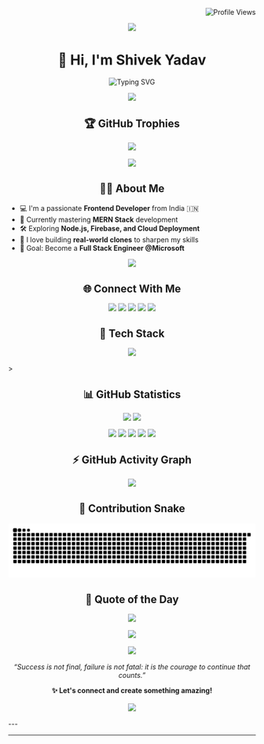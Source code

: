 <!-- Profile Views -->
<p align="right">
  <img src="https://komarev.com/ghpvc/?username=shivek78&label=Profile%20views&color=0e75b6&style=flat" alt="Profile Views" />
</p>

<!-- Fancy GIF Separator -->
<p align="center">
  <img src="https://user-images.githubusercontent.com/73097560/115834477-dbab4500-a447-11eb-908a-139a6edaec5c.gif" />
</p>

<!-- Intro -->
<h1 align="center">👋 Hi, I'm Shivek Yadav</h1>
<p align="center">
  <img src="https://readme-typing-svg.demolab.com?font=Poppins&pause=1000&color=F7DF1E&center=true&vCenter=true&multiline=true&width=435&lines=Frontend+Developer;" alt="Typing SVG" />
</p>

<!-- Fancy GIF Separator -->
<p align="center">
  <img src="https://user-images.githubusercontent.com/73097560/115834477-dbab4500-a447-11eb-908a-139a6edaec5c.gif" />
</p>

<!-- Trophies -->
<h2 align="center">🏆 GitHub Trophies</h2>
<p align="center">
  <img src="https://github-profile-trophy.vercel.app/?username=shivek78&theme=onedark&no-frame=true&no-bg=true&margin-w=15" />
</p>

<!-- Fancy GIF Separator -->
<p align="center">
  <img src="https://user-images.githubusercontent.com/73097560/115834477-dbab4500-a447-11eb-908a-139a6edaec5c.gif" />
</p>

<!-- About Me -->
<h2 align="center">🙋‍♂️ About Me</h2>
<ul>
  <li>💻 I'm a passionate <strong>Frontend Developer</strong> from India 🇮🇳</li>
  <li>🌱 Currently mastering <strong>MERN Stack</strong> development</li>
  <li>🛠️ Exploring <strong>Node.js, Firebase, and Cloud Deployment</strong></li>
  <li>🧠 I love building <strong>real-world clones</strong> to sharpen my skills</li>
  <li>🎯 Goal: Become a <strong>Full Stack Engineer @Microsoft</strong></li>
</ul>

<!-- Fancy GIF Separator -->
<p align="center">
  <img src="https://user-images.githubusercontent.com/73097560/115834477-dbab4500-a447-11eb-908a-139a6edaec5c.gif" />
</p>

<!-- Connect With Me -->
<h2 align="center">🌐 Connect With Me</h2>
<p align="center">
  <a href="https://linkedin.com/in/shivek-yadav"><img src="https://skillicons.dev/icons?i=linkedin" height="40" /></a>
  <a href="https://twitter.com/shivek_ydv"><img src="https://skillicons.dev/icons?i=twitter" height="40" /></a>
  <a href="https://instagram.com/shivek_ydv"><img src="https://skillicons.dev/icons?i=instagram" height="40" /></a>
  <a href="https://github.com/shivek78"><img src="https://skillicons.dev/icons?i=github" height="40" /></a>
  <a href="mailto:shivekyadav0786@gmail.com"><img src="https://skillicons.dev/icons?i=gmail" height="40" /></a>
</p>

<!-- Tech Stack -->
<h2 align="center">🧰 Tech Stack</h2>
<p align="center">
  <img src="https://skillicons.dev/icons?i=html,css,js,react,nodejs,mongodb,express,python,c,cpp,git,mysql,docker" />
</p>
>
</p>

<!-- GitHub Statistics -->
<h2 align="center">📊 GitHub Statistics</h2>
<p align="center">
  <img src="https://github-readme-stats.vercel.app/api?username=shivek78&show_icons=true&theme=radical&count_private=true" />
  <img src="https://github-readme-streak-stats.herokuapp.com/?user=shivek78&theme=radical" />
</p>

<!-- Profile Summary Cards -->
<p align="center">
  <img src="http://github-profile-summary-cards.vercel.app/api/cards/stats?username=shivek78&theme=2077" height="180em" />
  <img src="http://github-profile-summary-cards.vercel.app/api/cards/most-commit-language?username=shivek78&theme=2077" height="180em" />
  <img src="http://github-profile-summary-cards.vercel.app/api/cards/repos-per-language?username=shivek78&theme=2077" height="180em" />
  <img src="http://github-profile-summary-cards.vercel.app/api/cards/productive-time?username=shivek78&theme=2077" height="180em" />
  <img src="http://github-profile-summary-cards.vercel.app/api/cards/profile-details?username=shivek78&theme=2077" height="180em" />
</p>

<!-- GitHub Activity Graph -->
<h2 align="center">⚡ GitHub Activity Graph</h2>
<p align="center">
  <img src="https://github-readme-activity-graph.vercel.app/graph?username=shivek78&theme=xcode" />
</p>

<!-- Snake Contribution -->
<h2 align="center">🐍 Contribution Snake</h2>
<p align="center">
  <img src="https://github.com/shivek78/shivek78/blob/output/github-snake-dark.svg" alt="Snake animation" />
</p>

<!-- Quote of the Day -->
<h2 align="center">📜 Quote of the Day</h2>
<p align="center">
  <img src="https://quotes-github-readme.vercel.app/api?type=horizontal&theme=radical" />
</p>

<!-- Final GIF & Footer -->
<p align="center">
  <img src="https://user-images.githubusercontent.com/73097560/115834477-dbab4500-a447-11eb-908a-139a6edaec5c.gif" />
</p>

<!-- Thank You Footer -->
<p align="center">
  <img src="https://img.shields.io/badge/Thanks%20for%20visiting!-000000?style=for-the-badge&logo=github&logoColor=white" />
</p>
<p align="center">
  <i>“Success is not final, failure is not fatal: it is the courage to continue that counts.”</i>
</p>
<p align="center">
  <b>✨ Let's connect and create something amazing!</b><br><br>
  <a href="mailto:shivekyadav0786@gmail.com">
    <img src="https://img.shields.io/badge/Email-D14836?style=for-the-badge&logo=gmail&logoColor=white">
  </a>
</p>
---

---
